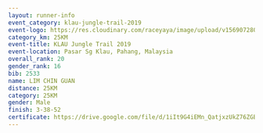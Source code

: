 ```yaml
---
layout: runner-info 
event_category: klau-jungle-trail-2019 
event-logo: https://res.cloudinary.com/raceyaya/image/upload/v1569072808/logo/klau-image_qwwxyw.png
category_km: 25KM 
event-title: KLAU Jungle Trail 2019 
event-location: Pasar Sg Klau, Pahang, Malaysia 
overall_rank: 20
gender_rank: 16
bib: 2533
name: LIM CHIN GUAN
distance: 25KM
category: 25KM
gender: Male
finish: 3-38-52
certificate: https://drive.google.com/file/d/1iIt9G4iEMn_QatjxzUkZ76ZGBNKCDPtS/view?usp=sharing
---
```

